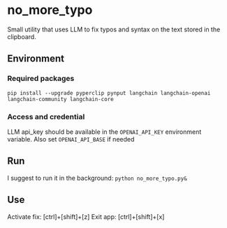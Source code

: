 # no_more_typo
Small utility that uses LLM to fix typos and syntax on the text stored in the clipboard.

## Environment

### Required packages
`pip install --upgrade pyperclip pynput langchain langchain-openai langchain-community langchain-core`

### Access and credential
LLM api_key should be available in the `OPENAI_API_KEY` environment variable.
Also set `OPENAI_API_BASE` if needed

## Run
I suggest to run it in the background: `python no_more_typo.py&`

## Use
Activate fix: [ctrl]+[shift]+[z]
Exit app: [ctrl]+[shift]+[x]              
